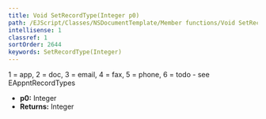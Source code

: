 ```yaml
---
title: Void SetRecordType(Integer p0)
path: /EJScript/Classes/NSDocumentTemplate/Member functions/Void SetRecordType(Integer p_0)
intellisense: 1
classref: 1
sortOrder: 2644
keywords: SetRecordType(Integer)
---
```



1 = app, 2 = doc, 3 = email, 4 = fax, 5 = phone, 6 = todo - see EAppntRecordTypes


* **p0:** Integer
* **Returns:** Integer